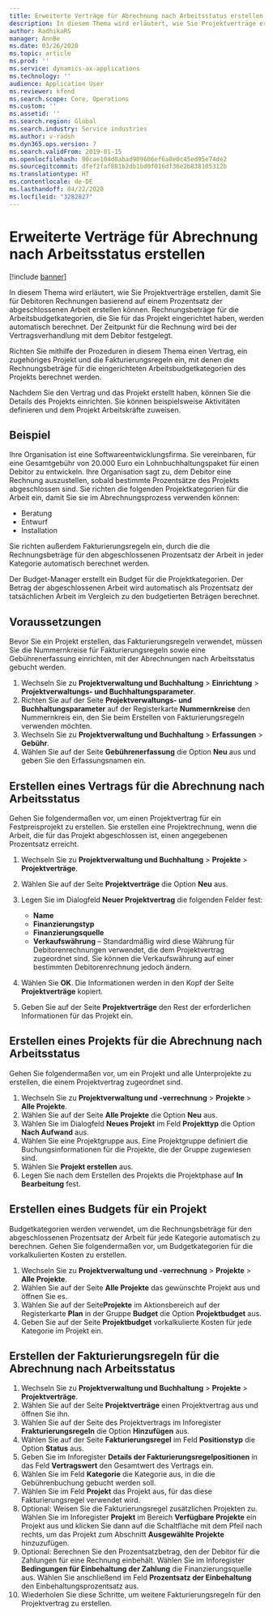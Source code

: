 ```yaml
---
title: Erweiterte Verträge für Abrechnung nach Arbeitsstatus erstellen
description: In diesem Thema wird erläutert, wie Sie Projektverträge erstellen, damit Sie Rechnungen für Debitoren basierend auf einem Prozentsatz der abgeschlossenen Arbeit erstellen können.
author: RadhikaRS
manager: AnnBe
ms.date: 03/26/2020
ms.topic: article
ms.prod: ''
ms.service: dynamics-ax-applications
ms.technology: ''
audience: Application User
ms.reviewer: kfend
ms.search.scope: Core, Operations
ms.custom: ''
ms.assetid: ''
ms.search.region: Global
ms.search.industry: Service industries
ms.author: v-radsh
ms.dyn365.ops.version: 7
ms.search.validFrom: 2019-01-15
ms.openlocfilehash: 90cae104d0abad909606ef6a0e0c45ed95e74de2
ms.sourcegitcommit: dfef2faf881b2db1bd0f016df36e2b838105312b
ms.translationtype: HT
ms.contentlocale: de-DE
ms.lasthandoff: 04/22/2020
ms.locfileid: "3282827"
---
```

# <a name="create-advanced-contracts-for-billing-based-on-progress"></a>Erweiterte Verträge für Abrechnung nach Arbeitsstatus erstellen
[!include [banner](../includes/banner.md)]

In diesem Thema wird erläutert, wie Sie Projektverträge erstellen, damit Sie für Debitoren Rechnungen basierend auf einem Prozentsatz der abgeschlossenen Arbeit erstellen können. Rechnungsbeträge für die Arbeitsbudgetkategorien, die Sie für das Projekt eingerichtet haben, werden automatisch berechnet. Der Zeitpunkt für die Rechnung wird bei der Vertragsverhandlung mit dem Debitor festgelegt.

Richten Sie mithilfe der Prozeduren in diesem Thema einen Vertrag, ein zugehöriges Projekt und die Fakturierungsregeln ein, mit denen die Rechnungsbeträge für die eingerichteten Arbeitsbudgetkategorien des Projekts berechnet werden.

Nachdem Sie den Vertrag und das Projekt erstellt haben, können Sie die Details des Projekts einrichten. Sie können beispielsweise Aktivitäten definieren und dem Projekt Arbeitskräfte zuweisen.

## <a name="example"></a>Beispiel

Ihre Organisation ist eine Softwareentwicklungsfirma. Sie vereinbaren, für eine Gesamtgebühr von 20.000 Euro ein Lohnbuchhaltungspaket für einen Debitor zu entwickeln. Ihre Organisation sagt zu, dem Debitor eine Rechnung auszustellen, sobald bestimmte Prozentsätze des Projekts abgeschlossen sind. Sie richten die folgenden Projektkategorien für die Arbeit ein, damit Sie sie im Abrechnungsprozess verwenden können:

- Beratung
- Entwurf
- Installation

Sie richten außerdem Fakturierungsregeln ein, durch die die Rechnungsbeträge für den abgeschlossenen Prozentsatz der Arbeit in jeder Kategorie automatisch berechnet werden.

Der Budget-Manager erstellt ein Budget für die Projektkategorien. Der Betrag der abgeschlossenen Arbeit wird automatisch als Prozentsatz der tatsächlichen Arbeit im Vergleich zu den budgetierten Beträgen berechnet.

## <a name="prerequisites"></a>Voraussetzungen

Bevor Sie ein Projekt erstellen, das Fakturierungsregeln verwendet, müssen Sie die Nummernkreise für Fakturierungsregeln sowie eine Gebührenerfassung einrichten, mit der Abrechnungen nach Arbeitsstatus gebucht werden.

1. Wechseln Sie zu **Projektverwaltung und Buchhaltung** \> **Einrichtung** \> **Projektverwaltungs- und Buchhaltungsparameter**.
2. Richten Sie auf der Seite **Projektverwaltungs- und Buchhaltungsparameter** auf der Registerkarte **Nummernkreise** den Nummernkreis ein, den Sie beim Erstellen von Fakturierungsregeln verwenden möchten.
3. Wechseln Sie zu **Projektverwaltung und Buchhaltung** \> **Erfassungen** \> **Gebühr**.
4. Wählen Sie auf der Seite **Gebührenerfassung** die Option **Neu** aus und geben Sie den Erfassungsnamen ein.

## <a name="create-a-contract-for-progress-billings"></a>Erstellen eines Vertrags für die Abrechnung nach Arbeitsstatus

Gehen Sie folgendermaßen vor, um einen Projektvertrag für ein Festpreisprojekt zu erstellen. Sie erstellen eine Projektrechnung, wenn die Arbeit, die für das Projekt abgeschlossen ist, einen angegebenen Prozentsatz erreicht.

1. Wechseln Sie zu **Projektverwaltung und Buchhaltung** \> **Projekte** \> **Projektverträge**.
2. Wählen Sie auf der Seite **Projektverträge** die Option **Neu** aus.
3. Legen Sie im Dialogfeld **Neuer Projektvertrag** die folgenden Felder fest:

    - **Name**
    - **Finanzierungstyp**
    - **Finanzierungsquelle**
    - **Verkaufswährung** – Standardmäßig wird diese Währung für Debitorenrechnungen verwendet, die dem Projektvertrag zugeordnet sind. Sie können die Verkaufswährung auf einer bestimmten Debitorenrechnung jedoch ändern.

4. Wählen Sie **OK**. Die Informationen werden in den Kopf der Seite **Projektverträge** kopiert.
5. Geben Sie auf der Seite **Projektverträge** den Rest der erforderlichen Informationen für das Projekt ein.

## <a name="create-a-project-for-progress-billings"></a>Erstellen eines Projekts für die Abrechnung nach Arbeitsstatus

Gehen Sie folgendermaßen vor, um ein Projekt und alle Unterprojekte zu erstellen, die einem Projektvertrag zugeordnet sind.

1. Wechseln Sie zu **Projektverwaltung und -verrechnung** \> **Projekte** \> **Alle Projekte**.
2. Wählen Sie auf der Seite **Alle Projekte** die Option **Neu** aus.
3. Wählen Sie im Dialogfeld **Neues Projekt** im Feld **Projekttyp** die Option **Nach Aufwand** aus.
4. Wählen Sie eine Projektgruppe aus. Eine Projektgruppe definiert die Buchungsinformationen für die Projekte, die der Gruppe zugewiesen sind.
5. Wählen Sie **Projekt erstellen** aus.
6. Legen Sie nach dem Erstellen des Projekts die Projektphase auf **In Bearbeitung** fest.

## <a name="create-a-budget-for-a-project"></a>Erstellen eines Budgets für ein Projekt

Budgetkategorien werden verwendet, um die Rechnungsbeträge für den abgeschlossenen Prozentsatz der Arbeit für jede Kategorie automatisch zu berechnen. Gehen Sie folgendermaßen vor, um Budgetkategorien für die vorkalkulierten Kosten zu erstellen.

1. Wechseln Sie zu **Projektverwaltung und -verrechnung** \> **Projekte** \> **Alle Projekte**.
2. Wählen Sie auf der Seite **Alle Projekte** das gewünschte Projekt aus und öffnen Sie es.
3. Wählen Sie auf der Seite**Projekte** im Aktionsbereich auf der Registerkarte **Plan** in der Gruppe **Budget** die Option **Projektbudget** aus.
4. Geben Sie auf der Seite **Projektbudget** vorkalkulierte Kosten für jede Kategorie im Projekt ein.

## <a name="create-billing-rules-for-progress-billings"></a>Erstellen der Fakturierungsregeln für die Abrechnung nach Arbeitsstatus

1. Wechseln Sie zu **Projektverwaltung und Buchhaltung** \> **Projekte** \> **Projektverträge**.
2. Wählen Sie auf der Seite **Projektverträge** einen Projektvertrag aus und öffnen Sie ihn.
3. Wählen Sie auf der Seite des Projektvertrags im Inforegister **Frakturierungsregeln** die Option **Hinzufügen** aus.
4. Wählen Sie auf der Seite **Fakturierungsregel** im Feld **Positionstyp** die Option **Status** aus.
5. Geben Sie im Inforegister **Details der Fakturierungsregelpositionen** in das Feld **Vertragswert** den Gesamtwert des Vertrags ein.
6. Wählen Sie im Feld **Kategorie** die Kategorie aus, in die die Gebührenbuchung gebucht werden soll.
7. Wählen Sie im Feld **Projekt** das Projekt aus, für das diese Fakturierungsregel verwendet wird.
8. Optional: Weisen Sie die Fakturierungsregel zusätzlichen Projekten zu. Wählen Sie im Inforegister **Projekt** im Bereich **Verfügbare Projekte** ein Projekt aus und klicken Sie dann auf die Schaltfläche mit dem Pfeil nach rechts, um das Projekt zum Abschnitt **Ausgewählte Projekte** hinzuzufügen.
9. Optional: Berechnen Sie den Prozentsatzbetrag, den der Debitor für die Zahlungen für eine Rechnung einbehält. Wählen Sie im Inforegister **Bedingungen für Einbehaltung der Zahlung** die Finanzierungsquelle aus. Wählen Sie anschließend im Feld **Prozentsatz der Einbehaltung** den Einbehaltungsprozentsatz aus.
10. Wiederholen Sie diese Schritte, um weitere Fakturierungsregeln für den Projektvertrag zu erstellen.
